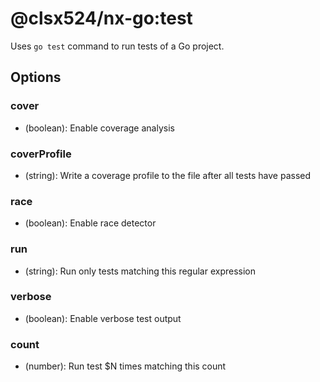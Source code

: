 # @clsx524/nx-go:test

Uses `go test` command to run tests of a Go project.

## Options

### cover

- (boolean): Enable coverage analysis

### coverProfile

- (string): Write a coverage profile to the file after all tests have passed

### race

- (boolean): Enable race detector

### run

- (string): Run only tests matching this regular expression

### verbose

- (boolean): Enable verbose test output

### count

- (number): Run test $N times matching this count
